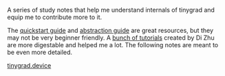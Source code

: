A series of study notes that help me understand internals of tinygrad and equip me to contribute more to it.

The [quickstart guide](https://github.com/tinygrad/tinygrad/blob/master/docs/quickstart.md) and [abstraction guide](https://github.com/tinygrad/tinygrad/blob/master/docs/abstractions2.py) are great resources, but they may not be very beginner friendly. A [bunch of tutorials](https://mesozoic-egg.github.io/tinygrad-notes/) created by Di Zhu are more digestable and helped me a lot. The following notes are meant to be even more detailed.

[tinygrad.device](device.md)
